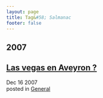 ```yaml
---
layout: page
title: Tag&#58; Salmanac
footer: false
---
```


<div id="blog-archives" class="category">
<h2>2007</h2>

<article>
<h1><a href="/2007/12/16/las-vegas-en-aveyron/index.html">Las vegas en Aveyron ?</a></h1>
<time datetime="2007-12-16T00:00:00-06:00" pubdate><span class='month'>Dec</span> <span class='day'>16</span> <span class='year'>2007</span></time>
<footer>
<span class="categories">posted in 
<a href='/categories/general/'>General</a></span>
</footer>
</article>
</div>

